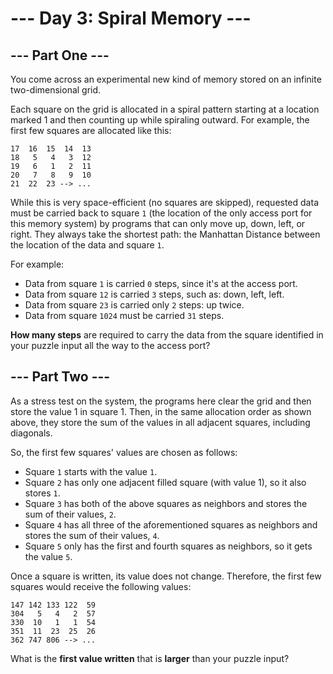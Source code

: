 # --- Day 3: Spiral Memory ---

## --- Part One ---

You come across an experimental new kind of memory stored on an infinite two-dimensional grid.

Each square on the grid is allocated in a spiral pattern starting at a location marked 1 and then counting up while
spiraling outward. For example, the first few squares are allocated like this:

```
17  16  15  14  13
18   5   4   3  12
19   6   1   2  11
20   7   8   9  10
21  22  23 --> ...
```

While this is very space-efficient (no squares are skipped), requested data must be carried back to square `1` (the
location of the only access port for this memory system) by programs that can only move up, down, left, or right. They
always take the shortest path: the Manhattan Distance between the location of the data and square `1`.

For example:

- Data from square `1` is carried `0` steps, since it's at the access port.
- Data from square `12` is carried `3` steps, such as: down, left, left.
- Data from square `23` is carried only `2` steps: up twice.
- Data from square `1024` must be carried `31` steps.

**How many steps** are required to carry the data from the square identified in your puzzle input all the way to the
access port?

## --- Part Two ---

As a stress test on the system, the programs here clear the grid and then store the value 1 in square 1. Then, in the
same allocation order as shown above, they store the sum of the values in all adjacent squares, including diagonals.

So, the first few squares' values are chosen as follows:

- Square `1` starts with the value `1`.
- Square `2` has only one adjacent filled square (with value 1), so it also stores `1`.
- Square `3` has both of the above squares as neighbors and stores the sum of their values, `2`.
- Square `4` has all three of the aforementioned squares as neighbors and stores the sum of their values, `4`.
- Square `5` only has the first and fourth squares as neighbors, so it gets the value `5`.

Once a square is written, its value does not change. Therefore, the first few squares would receive the following
values:

```
147 142 133 122  59
304   5   4   2  57
330  10   1   1  54
351  11  23  25  26
362 747 806 --> ...
```

What is the **first value written** that is **larger** than your puzzle input?